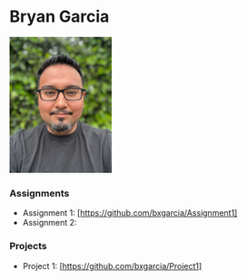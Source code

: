# Bryan Garcia 
<img src="./assets/BryanG.jpg" style="width:180px"/>

### Assignments 
- Assignment 1: [https://github.com/bxgarcia/Assignment1]
- Assignment 2: 

### Projects 
- Project 1: [https://github.com/bxgarcia/Project1]
